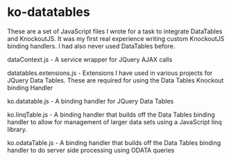 ko-datatables
=================

These are a set of JavaScript files I wrote for a task to integrate DataTables and KnockoutJS.  It was my first real experience writing custom KnockoutJS binding handlers.  I had also never used DataTables before.


dataContext.js - A service wrapper for JQuery AJAX calls

datatables.extensions.js - Extensions I have used in various projects for JQuery Data Tables.  These are required for using the Data Tables Knockout binding Handler

ko.datatable.js - A binding handler for JQuery Data Tables

ko.linqTable.js - A binding handler that builds off the Data Tables binding handler to allow for management of larger data sets using a JavaScript linq library.

ko.odataTable.js - A binding handler that builds off the Data Tables binding handler to do server side processing using ODATA queries 